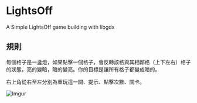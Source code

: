 # LightsOff
A Simple LightsOff game building with libgdx

## 規則

每個格子是一盞燈，如果點擊一個格子，會反轉該格與其相鄰格（上下左右）格子的狀態，亮的變暗，暗的變亮。你的目標是讓所有格子都變成暗的。

右上角從右至左分別為重玩這一關、提示、點擊次數、關卡。

![Imgur](http://i.imgur.com/ObExLhQ.png)
